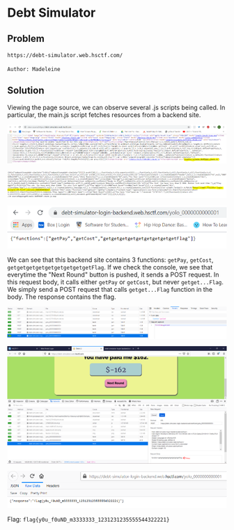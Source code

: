 # Debt Simulator

## Problem

```
https://debt-simulator.web.hsctf.com/

Author: Madeleine
```

## Solution

Viewing the page source, we can observe several .js scripts being called. In particular, the main.js script fetches 
resources from a backend site.

![](images/debt1.PNG)

![](images/debt2.PNG)

![](images/debt2a.PNG)

We can see that this backend site contains 3 functions: `getPay`, `getCost`, `getgetgetgetgetgetgetgetgetFlag`. 
If we check the console, we see that everytime the "Next Round" button is pushed, it sends a POST request. In this request body, 
it calls either `getPay` or `getCost`, but never `getget...Flag`. We simply send a POST request that calls `getget...Flag`
function in the body. The response contains the flag.

![](images/debt3.PNG)

![](images/debt4.PNG)

![](images/debt5.PNG)

Flag: `flag{y0u_f0uND_m3333333_1231231235555544322221}`
